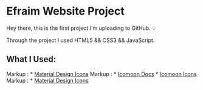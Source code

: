 # Efraim Website Project

Hey there, this is the first project I'm uploading to GitHub. :bulb:

Through the project I used HTML5 && CSS3 && JavaScript.


## What I Used:

 Markup : * [Material Design Icons]((https://material.io/resources/icons/?style=baseline))
 Markup : * [Icomoon Docs](https://icomoon.io/#docs)
              * [Icomoon Icons](https://icomoon.io/#icons-icomoon)
 Markup : * [Material Design Icons]((https://material.io/resources/icons/?style=baseline))
